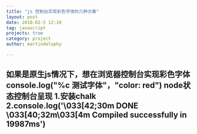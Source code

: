 ```yaml
---
title: "js 控制台实现彩色字体的几种方案"
layout: post
date: 2018-02-5 12:10
tag: javascript
projects: true
category: project
author: martindelophy

---
```

如果是原生js情况下，想在浏览器控制台实现彩色字体
console.log("%c 测试字体"，"color: red")
node状态控制台呈现
1.安装chalk
2.console.log('\033[42;30m DONE \033[40;32m\033[4m Compiled successfully in 19987ms')
---

